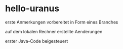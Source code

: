 # hello-uranus

erste Anmerkungen vorbereitet in Form eines Branches

auf dem lokalen Rechner erstellte Aenderungen

erster Java-Code beigesteuert

